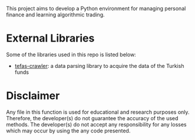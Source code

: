 This project aims to develop a Python environment for managing personal finance and learning algorithmic trading. 

# External Libraries
Some of the libraries used in this repo is listed below: 
- [tefas-crawler](https://github.com/burakyilmaz321/tefas-crawler?tab=readme-ov-file): a data parsing library to acquire the data of the Turkish funds

# Disclaimer
 
Any file in this function is used for educational and research purposes only. Therefore, the developer(s) do not guarantee the accuracy of the used methods. The developer(s) do not accept any responsibility for any losses which may occur by using the any code presented.

